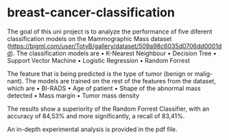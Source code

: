 # breast-cancer-classification

The goal of this uni project is to analyze the performance of five diferent classification models on the Mammographic Mass dataset 
(https://bigml.com/user/TotyB/gallery/dataset/509a98c6035d0706dd0001dd). The classification models
are
• K-Nearest Neighbour
• Decision Tree
• Support Vector Machine
• Logistic Regression
• Random Forrest

The feature that is being predicted is the type of tumor (benign or malig-
nant). The models are trained on the rest of the features from the dataset,
which are
• BI-RADS
• Age of patient
• Shape of the abnormal mass detected
• Mass margin
• Tumor mass density

The results show a superiority of the Random Forrest Classifier, with an
accuracy of 84,53% and more significantly, a recall of 83,41%.

An in-depth experimental analysis is provided in the pdf file.
